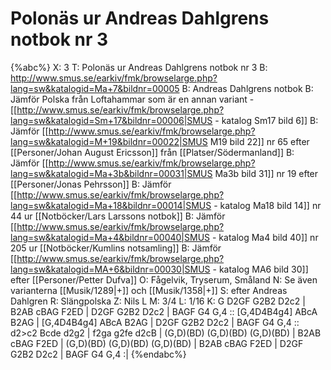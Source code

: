 # Polonäs ur Andreas Dahlgrens notbok nr 3

{%abc%}
X: 3
T: Polonäs ur Andreas Dahlgrens notbok nr 3
B: http://www.smus.se/earkiv/fmk/browselarge.php?lang=sw&katalogid=Ma+7&bildnr=00005
B: Andreas Dahlgrens notbok
B: Jämför Polska från Loftahammar som är en annan variant - [[http://www.smus.se/earkiv/fmk/browselarge.php?lang=sw&katalogid=Sm+17&bildnr=00006|SMUS - katalog Sm17 bild 6]]
B: Jämför [[http://www.smus.se/earkiv/fmk/browselarge.php?lang=sw&katalogid=M+19&bildnr=00022|SMUS M19 bild 22]] nr 65 efter [[Personer/Johan August Ericsson]] från [[Platser/Södermanland]]
B: Jämför [[http://www.smus.se/earkiv/fmk/browselarge.php?lang=sw&katalogid=Ma+3b&bildnr=00031|SMUS Ma3b bild 31]] nr 19 efter [[Personer/Jonas Pehrsson]]
B: Jämför [[http://www.smus.se/earkiv/fmk/browselarge.php?lang=sw&katalogid=Ma+18&bildnr=00014|SMUS - katalog Ma18 bild 14]] nr 44 ur [[Notböcker/Lars Larssons notbok]]
B: Jämför [[http://www.smus.se/earkiv/fmk/browselarge.php?lang=sw&katalogid=Ma+4&bildnr=00040|SMUS - katalog Ma4 bild 40]] nr 205 ur [[Notböcker/Kumlins notsamling]]
B: Jämför [[http://www.smus.se/earkiv/fmk/browselarge.php?lang=sw&katalogid=MA+6&bildnr=00030|SMUS - katalog MA6 bild 30]] efter [[Personer/Petter Dufva]]
O: Fågelvik, Tryserum, Småland
N: Se även varianterna [[Musik/1289|+]] och [[Musik/1358|+]]
S: efter Andreas Dahlgren
R: Slängpolska
Z: Nils L
M: 3/4
L: 1/16
K: G
D2GF G2B2 D2c2 | B2AB cBAG F2ED | D2GF G2B2 D2c2 | BAGF G4 G,4 ::
[G,4D4B4g4] ABcA B2AG | [G,4D4B4g4] ABcA B2AG | D2GF G2B2 D2c2 | BAGF G4 G,4 ::
d2>c2 Bcde d2g2 | f2ga g2fe d2cB | (G,D)(BD) (G,D)(BD) (G,D)(BD) | B2AB cBAG F2ED |
(G,D)(BD) (G,D)(BD) (G,D)(BD) | B2AB cBAG F2ED | D2GF G2B2 D2c2 | BAGF G4 G,4 :| 
{%endabc%}
